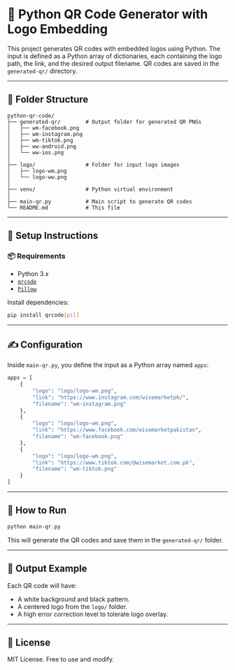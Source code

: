 # 🧾 Python QR Code Generator with Logo Embedding

This project generates QR codes with embedded logos using Python. The input is defined as a Python array of dictionaries, each containing the logo path, the link, and the desired output filename. QR codes are saved in the `generated-qr/` directory.

---

## 📁 Folder Structure

```
python-qr-code/
├── generated-qr/        # Output folder for generated QR PNGs
│   ├── wm-facebook.png
│   ├── wm-instagram.png
│   ├── wm-tiktok.png
│   ├── ww-android.png
│   └── ww-ios.png
│
├── logo/                # Folder for input logo images
│   ├── logo-wm.png
│   └── logo-ww.png
│
├── venv/                # Python virtual environment
│
├── main-qr.py           # Main script to generate QR codes
└── README.md            # This file
```

---

## 🔧 Setup Instructions

### 📦 Requirements

- Python 3.x
- [`qrcode`](https://pypi.org/project/qrcode/)
- [`Pillow`](https://pypi.org/project/Pillow/)

Install dependencies:

```bash
pip install qrcode[pil]
```

---

## ✍️ Configuration

Inside `main-qr.py`, you define the input as a Python array named `apps`:

```python
apps = [
    {
        "logo": "logo/logo-wm.png",
        "link": "https://www.instagram.com/wisemarketpk/",
        "filename": "wm-instagram.png"
    },
    {
        "logo": "logo/logo-wm.png",
        "link": "https://www.facebook.com/wisemarketpakistan",
        "filename": "wm-facebook.png"
    },
    {
        "logo": "logo/logo-wm.png",
        "link": "https://www.tiktok.com/@wisemarket.com.pk",
        "filename": "wm-tiktok.png"
    }
]
```

---

## 🚀 How to Run

```bash
python main-qr.py
```

This will generate the QR codes and save them in the `generated-qr/` folder.

---

## 📸 Output Example

Each QR code will have:
- A white background and black pattern.
- A centered logo from the `logo/` folder.
- A high error correction level to tolerate logo overlay.

---

## 📄 License

MIT License. Free to use and modify.
